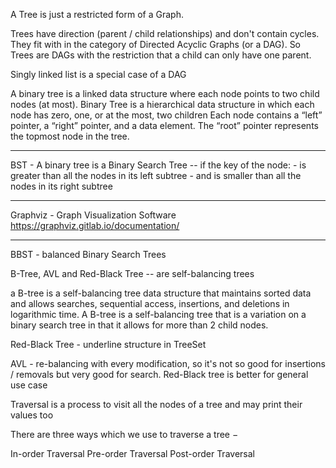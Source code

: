 A Tree is just a restricted form of a Graph.

Trees have direction (parent / child relationships) and don't contain cycles. 
They fit with in the category of Directed Acyclic Graphs (or a DAG). 
So Trees are DAGs with the restriction that a child can only have one parent.

Singly linked list is a special case of a DAG


A binary tree is a linked data structure where each node points to two child nodes (at most). 
Binary Tree is a hierarchical data structure in which each node has zero, one, or at the most, two children
Each node contains a “left” pointer, a “right” pointer, and a data element. The “root” pointer represents the topmost node in the tree. 

----

BST - A binary tree is a Binary Search Tree  --
    if the key of the node:
    - is greater than all the nodes in its left subtree 
    - and is smaller than all the nodes in its right subtree
 
---- 
 
Graphviz - Graph Visualization Software 
 https://graphviz.gitlab.io/documentation/
 
 
----

BBST - balanced Binary Search Trees
 
B-Tree, AVL and Red-Black Tree -- are self-balancing trees

a B-tree is a self-balancing tree data structure that maintains sorted data and allows searches, 
sequential access, insertions, and deletions in logarithmic time. 
A B-tree is a self-balancing tree that is a variation on a binary search tree in that it allows for more than 2 child nodes. 

Red-Black Tree - underline structure in TreeSet


AVL - re-balancing with every modification, so it's not so good for insertions / removals but very good for search.
Red-Black tree is better for general use case


Traversal is a process to visit all the nodes of a tree and may print their values too

There are three ways which we use to traverse a tree −

In-order Traversal
Pre-order Traversal
Post-order Traversal